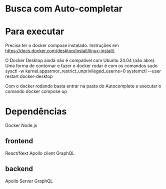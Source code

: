 # Busca com Auto-completar

# Para executar
Precisa ter o docker compose instalado. Instruções em https://docs.docker.com/desktop/install/linux-install/.

O Docker Desktop ainda não é compatível com Ubuntu 24.04 (não abre). Uma forma de contornar e fazer o docker rodar é com os comandos
sudo sysctl -w kernel.apparmor_restrict_unprivileged_userns=0
systemctl --user restart docker-desktop

Com o docker rodando basta entrar na pasta do Autocomplete e executar o comando
docker compose up

# Dependências
Docker
Node.js 

## frontend
React/Next
Apollo client
GraphQL

## backend
Apollo Server
GraphQL